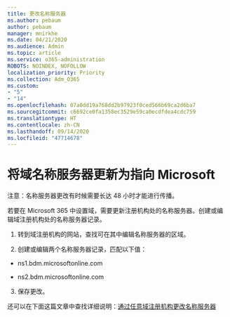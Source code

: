 ```yaml
---
title: 更改名称服务器
ms.author: pebaum
author: pebaum
manager: mnirkhe
ms.date: 04/21/2020
ms.audience: Admin
ms.topic: article
ms.service: o365-administration
ROBOTS: NOINDEX, NOFOLLOW
localization_priority: Priority
ms.collection: Adm_O365
ms.custom:
- "5"
- "14"
ms.openlocfilehash: 07a0dd19a768dd2b97923f0ced566b69ca2d6ba7
ms.sourcegitcommit: c6692ce0fa1358ec3529e59ca0ecdfdea4cdc759
ms.translationtype: HT
ms.contentlocale: zh-CN
ms.lasthandoff: 09/14/2020
ms.locfileid: "47714678"
---
```

# <a name="update-your-domain-nameservers-to-point-to-microsoft"></a>将域名称服务器更新为指向 Microsoft

注意：名称服务器更改有时候需要长达 48 小时才能进行传播。
  
若要在 Microsoft 365 中设置域，需要更新注册机构处的名称服务器。创建或编辑域注册机构处的名称服务器记录。
  
1. 转到域注册机构的网站，查找可在其中编辑名称服务器的区域。
  
2. 创建或编辑两个名称服务器记录，匹配以下值：

  - ns1.bdm.microsoftonline.com

  - ns2.bdm.microsoftonline.com

3. 保存更改。

还可以在下面这篇文章中查找详细说明：[通过任意域注册机构更改名称服务器](https://docs.microsoft.com/microsoft-365/admin/get-help-with-domains/change-nameservers-at-any-domain-registrar)
  